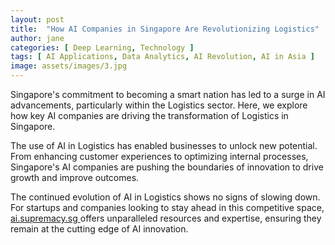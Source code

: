 ```yaml
---
layout: post
title:  "How AI Companies in Singapore Are Revolutionizing Logistics"
author: jane
categories: [ Deep Learning, Technology ]
tags: [ AI Applications, Data Analytics, AI Revolution, AI in Asia ]
image: assets/images/3.jpg
---
```


Singapore's commitment to becoming a smart nation has led to a surge in AI advancements, particularly within the Logistics sector. Here, we explore how key AI companies are driving the transformation of Logistics in Singapore.

The use of AI in Logistics has enabled businesses to unlock new potential. From enhancing customer experiences to optimizing internal processes, Singapore's AI companies are pushing the boundaries of innovation to drive growth and improve outcomes.

The continued evolution of AI in Logistics shows no signs of slowing down. For startups and companies looking to stay ahead in this competitive space, <a href="https://ai.supremacy.sg" target="_blank"> ai.supremacy.sg </a> offers unparalleled resources and expertise, ensuring they remain at the cutting edge of AI innovation.

